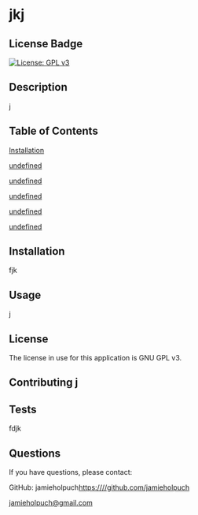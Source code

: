 # jkj
  
  ## License Badge
  [![License: GPL v3](https://img.shields.io/badge/License-GPLv3-blue.svg)](https://www.gnu.org/licenses/gpl-3.0)

  ## Description
  j
  
  ## Table of Contents 
  [Installation](#installation)

  [undefined](#usage)

  [undefined](#license)

  [undefined](#contributing)

  [undefined](#tests)

  [undefined](#questions)

  
  <a name="installation"></a>
  ## Installation 
  fjk
  
  <a name="usage"></a> 
  ## Usage
  j
  
  <a name="license"></a> 
  ## License 
  The license in use for this application is GNU GPL v3. 
  
  <a name="contributing"></a> 
  ## Contributing  j
  
  <a name="tests"></a> 
  ## Tests 
  fdjk
  
  <a name="questions"></a> 
  ## Questions 
  If you have questions, please contact:

  GitHub:
  jamieholpuch<https:////github.com/jamieholpuch>
  
  jamieholpuch@gmail.com